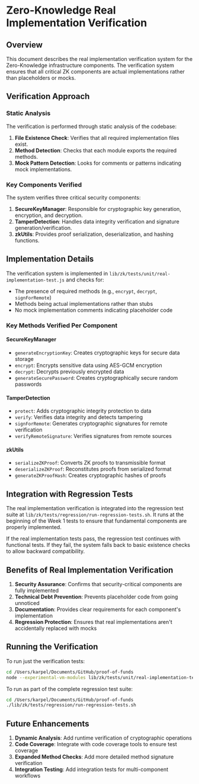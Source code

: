 # Zero-Knowledge Real Implementation Verification

## Overview

This document describes the real implementation verification system for the Zero-Knowledge infrastructure components. The verification system ensures that all critical ZK components are actual implementations rather than placeholders or mocks.

## Verification Approach

### Static Analysis

The verification is performed through static analysis of the codebase:

1. **File Existence Check**: Verifies that all required implementation files exist.
2. **Method Detection**: Checks that each module exports the required methods.
3. **Mock Pattern Detection**: Looks for comments or patterns indicating mock implementations.

### Key Components Verified

The system verifies three critical security components:

1. **SecureKeyManager**: Responsible for cryptographic key generation, encryption, and decryption.
2. **TamperDetection**: Handles data integrity verification and signature generation/verification.
3. **zkUtils**: Provides proof serialization, deserialization, and hashing functions.

## Implementation Details

The verification system is implemented in `lib/zk/tests/unit/real-implementation-test.js` and checks for:

- The presence of required methods (e.g., `encrypt`, `decrypt`, `signForRemote`)
- Methods being actual implementations rather than stubs
- No mock implementation comments indicating placeholder code

### Key Methods Verified Per Component

#### SecureKeyManager
- `generateEncryptionKey`: Creates cryptographic keys for secure data storage
- `encrypt`: Encrypts sensitive data using AES-GCM encryption
- `decrypt`: Decrypts previously encrypted data
- `generateSecurePassword`: Creates cryptographically secure random passwords

#### TamperDetection
- `protect`: Adds cryptographic integrity protection to data
- `verify`: Verifies data integrity and detects tampering
- `signForRemote`: Generates cryptographic signatures for remote verification
- `verifyRemoteSignature`: Verifies signatures from remote sources

#### zkUtils
- `serializeZKProof`: Converts ZK proofs to transmissible format
- `deserializeZKProof`: Reconstitutes proofs from serialized format
- `generateZKProofHash`: Creates cryptographic hashes of proofs

## Integration with Regression Tests

The real implementation verification is integrated into the regression test suite at `lib/zk/tests/regression/run-regression-tests.sh`. It runs at the beginning of the Week 1 tests to ensure that fundamental components are properly implemented.

If the real implementation tests pass, the regression test continues with functional tests. If they fail, the system falls back to basic existence checks to allow backward compatibility.

## Benefits of Real Implementation Verification

1. **Security Assurance**: Confirms that security-critical components are fully implemented
2. **Technical Debt Prevention**: Prevents placeholder code from going unnoticed
3. **Documentation**: Provides clear requirements for each component's implementation
4. **Regression Protection**: Ensures that real implementations aren't accidentally replaced with mocks

## Running the Verification

To run just the verification tests:

```bash
cd /Users/karpel/Documents/GitHub/proof-of-funds
node --experimental-vm-modules lib/zk/tests/unit/real-implementation-test.js
```

To run as part of the complete regression test suite:

```bash
cd /Users/karpel/Documents/GitHub/proof-of-funds
./lib/zk/tests/regression/run-regression-tests.sh
```

## Future Enhancements

1. **Dynamic Analysis**: Add runtime verification of cryptographic operations
2. **Code Coverage**: Integrate with code coverage tools to ensure test coverage
3. **Expanded Method Checks**: Add more detailed method signature verification
4. **Integration Testing**: Add integration tests for multi-component workflows